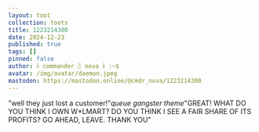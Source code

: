 ```yaml
---
layout: toot
collection: toots
title: 1223214300
date: 2024-12-23
published: true
tags: []
pinned: false
author: ⸸ commander ░ nova ⸸ :~$
avatar: /img/avatar/daemon.jpeg
mastodon: https://mastodon.online/@cmdr_nova/1223214300
---
```


"well they just lost a customer!"*queue gangster theme*"GREAT! WHAT DO YOU THINK I OWN W*LMART? DO YOU THINK I SEE A FAIR SHARE OF ITS PROFITS? GO AHEAD, LEAVE. THANK YOU"
